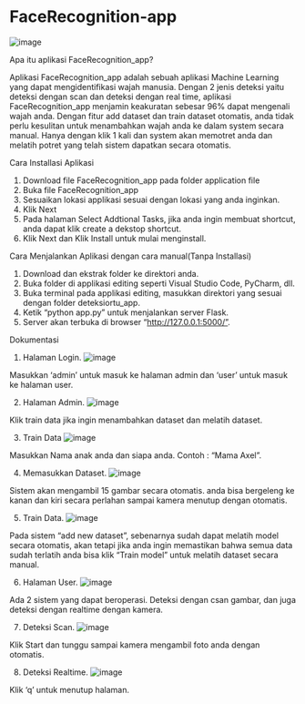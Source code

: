 ﻿# FaceRecognition-app
![image](https://github.com/user-attachments/assets/b39ae0e3-50c0-4be1-9a06-ff3f860b9af0)

Apa itu aplikasi FaceRecognition_app?

Aplikasi FaceRecognition_app adalah sebuah aplikasi Machine Learning yang dapat mengidentifikasi wajah manusia. Dengan 2 jenis deteksi yaitu deteksi dengan scan dan deteksi dengan real time, aplikasi FaceRecognition_app menjamin keakuratan sebesar 96% dapat mengenali wajah anda. Dengan fitur add dataset dan train dataset otomatis, anda tidak perlu kesulitan untuk menambahkan wajah anda ke dalam system secara manual. Hanya dengan klik 1 kali dan system akan memotret anda dan melatih potret yang telah sistem dapatkan secara otomatis. 

Cara Installasi Aplikasi
1.	Download file FaceRecognition_app pada folder application file
2.	Buka file FaceRecognition_app
3.	Sesuaikan lokasi applikasi sesuai dengan lokasi yang anda inginkan.
4.	Klik Next
5.	Pada halaman Select Addtional Tasks, jika anda ingin membuat shortcut, anda dapat klik create a dekstop shortcut.
6.	Klik Next dan Klik Install untuk mulai menginstall.

Cara Menjalankan Aplikasi dengan cara manual(Tanpa Installasi)
1.	Download dan ekstrak folder ke direktori anda.
2.	Buka folder di applikasi editing seperti Visual Studio Code, PyCharm, dll.
3.	Buka terminal pada applikasi editing, masukkan direktori yang sesuai dengan folder deteksiortu_app.
4.	Ketik “python app.py” untuk menjalankan server Flask.
5.	Server akan terbuka di browser “http://127.0.0.1:5000/”.


Dokumentasi
1.	Halaman Login.
 ![image](https://github.com/user-attachments/assets/6c40b00f-4cd0-4c6e-a2a3-75ffbd91b451)

  Masukkan ‘admin’ untuk masuk ke halaman admin dan ‘user’ untuk masuk ke halaman user.
  
2.	Halaman Admin.
 ![image](https://github.com/user-attachments/assets/dca0d72b-396c-412e-a58f-86aa287ea088)

  Klik train data jika ingin menambahkan dataset dan melatih dataset.
  
3.	Train Data
 ![image](https://github.com/user-attachments/assets/3c46f93f-d34d-4c44-90a0-d1deb215d4ef)

  Masukkan Nama anak anda dan siapa anda. Contoh : “Mama Axel”.
  
4.	Memasukkan Dataset.
 ![image](https://github.com/user-attachments/assets/eeae17fd-3964-4fc9-9286-a22652e4e791)

  Sistem akan mengambil 15 gambar secara otomatis. anda bisa bergeleng ke kanan dan kiri secara perlahan sampai kamera menutup dengan otomatis.
  
5.	Train Data.
 ![image](https://github.com/user-attachments/assets/63b99bd9-ace9-4486-8f43-734fc3a6060b)

  Pada sistem “add new dataset”, sebenarnya sudah dapat melatih model secara otomatis, akan tetapi jika anda ingin memastikan bahwa semua data sudah terlatih anda bisa klik “Train model” untuk melatih dataset secara manual.
  
6.	Halaman User.
 ![image](https://github.com/user-attachments/assets/d9671b66-333b-40c4-b7b1-d85c1c9b0a7d)

  Ada 2 sistem yang dapat beroperasi. Deteksi dengan csan gambar, dan juga deteksi dengan realtime dengan kamera.
  
7.	Deteksi Scan.
 ![image](https://github.com/user-attachments/assets/fde2d403-1923-4764-9f3b-14362f61fe9d)

  Klik Start dan tunggu sampai kamera mengambil foto anda dengan otomatis.
  
8. Deteksi Realtime.
 ![image](https://github.com/user-attachments/assets/1c3aa91f-5d91-4327-9d6f-f3260cf4a8be)

  Klik ‘q’ untuk menutup halaman.

